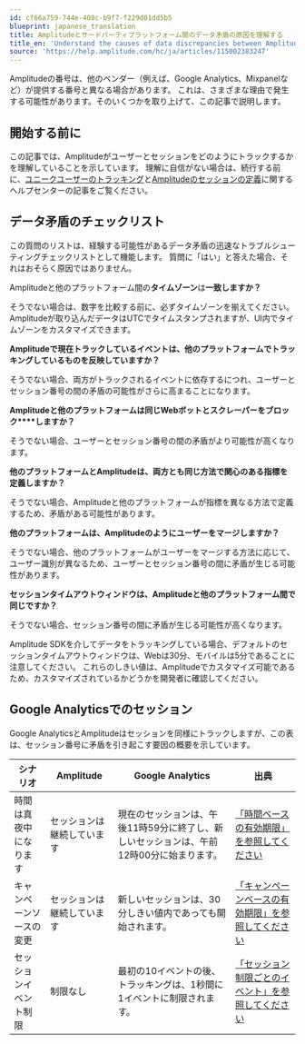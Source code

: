 ```yaml
---
id: cf66a759-744e-408c-b9f7-f229d01dd5b5
blueprint: japanese_translation
title: Amplitudeとサードパーティプラットフォーム間のデータ矛盾の原因を理解する
title_en: 'Understand the causes of data discrepancies between Amplitude and third-party platforms'
source: 'https://help.amplitude.com/hc/ja/articles/115002383247'
---
```

Amplitudeの番号は、他のベンダー（例えば、Google Analytics、Mixpanelなど）が提供する番号と異なる場合があります。 これは、さまざまな理由で発生する可能性があります。そのいくつかを取り上げて、この記事で説明します。

## 開始する前に

この記事では、Amplitudeがユーザーとセッションをどのようにトラックするかを理解していることを示しています。 理解に自信がない場合は、続行する前に、[ユニークユーザーのトラッキング](/docs/cdp/sources/instrument-track-unique-users)と[Amplitudeのセッションの定義](/docs/cdp/sources/instrument-track-sessions)に関するヘルプセンターの記事をご覧ください。

## データ矛盾のチェックリスト

この質問のリストは、経験する可能性があるデータ矛盾の迅速なトラブルシューティングチェックリストとして機能します。 質問に「はい」と答えた場合、それはおそらく原因ではありません。

Amplitudeと他のプラットフォーム間の**タイムゾーン**は**一致しますか？**

そうでない場合は、数字を比較する前に、必ずタイムゾーンを揃えてください。 Amplitudeが取り込んだデータはUTCでタイムスタンプされますが、UI内でタイムゾーンをカスタマイズできます。

**Amplitudeで現在トラックしているイベントは、他のプラットフォームでトラッキングしているものを反映していますか？**

そうでない場合、両方がトラックされるイベントに依存するにつれ、ユーザーとセッション番号の間の矛盾の可能性がさらに高まることになります。

**Amplitudeと他のプラットフォームは同じWebボットとスクレーパーをブロック****しますか？**

そうでない場合、ユーザーとセッション番号の間の矛盾がより可能性が高くなります。 

**他のプラットフォームとAmplitudeは、両方とも同じ方法で関心のある指標を定義しますか？**

そうでない場合、Amplitudeと他のプラットフォームが指標を異なる方法で定義するため、矛盾がある可能性があります。

**他のプラットフォームは、Amplitudeのようにユーザーをマージしますか？**

そうでない場合、他のプラットフォームがユーザーをマージする方法に応じて、ユーザー識別が異なるため、ユーザーとセッション番号の間に矛盾が生じる可能性があります。

**セッションタイムアウトウィンドウは、Amplitudeと他のプラットフォーム間で同じですか？**

そうでない場合、セッション番号の間に矛盾が生じる可能性が高くなります。

Amplitude SDKを介してデータをトラッキングしている場合、デフォルトのセッションタイムアウトウィンドウは、Webは30分、モバイルは5分であることに注意してください。 これらのしきい値は、Amplitudeでカスタマイズ可能であるため、カスタマイズされているかどうかを開発者に確認してください。

## Google Analyticsでのセッション

Google AnalyticsとAmplitudeはセッションを同様にトラックしますが、この表は、セッション番号に矛盾を引き起こす要因の概要を示しています。

| **シナリオ** | **Amplitude** | **Google Analytics** | **出典** |
| --- | --- | --- | --- |
| 時間は真夜中になります | セッションは継続しています | 現在のセッションは、午後11時59分に終了し、新しいセッションは、午前12時00分に始まります。 | [「時間ベースの有効期限」を参照してください](https://support.google.com/analytics/answer/2731565#time-based-expiration) |
| キャンペーンソースの変更 | セッションは継続しています | 新しいセッションは、30分しきい値内であっても開始されます。 | [「キャンペーンベースの有効期限」を参照してください](https://support.google.com/analytics/answer/2731565#campaign-based-expiration) |
| セッションイベント制限 | 制限なし | 最初の10イベントの後、トラッキングは、1秒間に1イベントに制限されます。 | [「セッション制限ごとのイベント」を参照してください](https://support.google.com/analytics/answer/1033068) |
